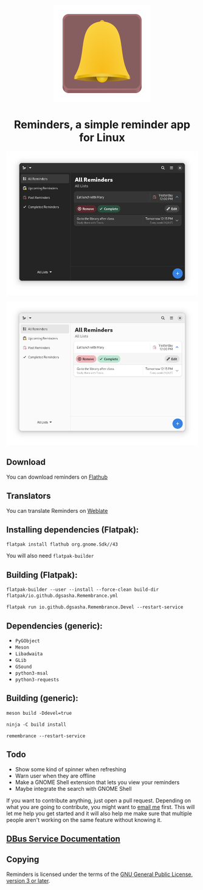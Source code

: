 <div align="center">

![Reminders](data/icons/io.github.dgsasha.Remembrance.svg)
# Reminders, a simple reminder app for Linux

![screenshot-dark](screenshot-dark.png)

![screenshot-light](screenshot-light.png)

</div>

## Download
You can download reminders on [Flathub](https://flathub.org/apps/details/io.github.dgsasha.Remembrance)

## Translators
You can translate Reminders on [Weblate](https://hosted.weblate.org/engage/reminders/)

## Installing dependencies (Flatpak):
```
flatpak install flathub org.gnome.Sdk//43
```
You will also need `flatpak-builder`


## Building (Flatpak):
```
flatpak-builder --user --install --force-clean build-dir flatpak/io.github.dgsasha.Remembrance.yml
```
```
flatpak run io.github.dgsasha.Remembrance.Devel --restart-service
```

## Dependencies (generic):
- `PyGObject`
- `Meson`
- `Libadwaita`
- `GLib`
- `GSound`
- `python3-msal`
- `python3-requests`

## Building (generic):
```
meson build -Ddevel=true
```
```
ninja -C build install
```
```
remembrance --restart-service
```

## Todo
- Show some kind of spinner when refreshing
- Warn user when they are offline
- Make a GNOME Shell extension that lets you view your reminders
- Maybe integrate the search with GNOME Shell

If you want to contribute anything, just open a pull request. Depending on what you are going to contribute, you might want to [email me](mailto:dgsasha04@gmail.com) first. This will let me help you get started and it will also help me make sure that multiple people aren't working on the same feature without knowing it.

## [DBus Service Documentation](REMEMBRANCE_SERVICE.md)

## Copying
Reminders is licensed under the terms of the [GNU General Public License, version 3 or later](https://www.gnu.org/licenses/gpl-3.0.txt).
